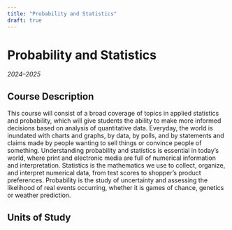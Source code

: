 ```yaml
---
title: "Probability and Statistics"
draft: true
---
```


# Probability and Statistics

_2024–2025_

## Course Description
This course will consist of a broad coverage of topics in applied statistics and probability, which will give students the ability to make more informed decisions based on analysis of quantitative data.  Everyday, the world is inundated with charts and graphs, by data, by polls, and by statements and claims made by people wanting to sell things or convince people of something.  Understanding probability and statistics is essential in today’s world, where print and electronic media are full of numerical information and interpretation.  Statistics is the mathematics we use to collect, organize, and interpret numerical data, from test scores to shopper’s product preferences.  Probability is the study of uncertainty and assessing the likelihood of real events occurring, whether it is games of chance, genetics or weather prediction.

## Units of Study